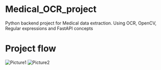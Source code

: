 # Medical_OCR_project
Python backend project for Medical data extraction. Using OCR, OpenCV, Regular expressions and FastAPI  concepts

# Project flow
![Picture1](https://github.com/vaidehi-613/Medical_OCR_project/assets/89066994/dcbb7013-02bf-4e39-9be4-20defb9f9596)
![Picture2](https://github.com/vaidehi-613/Medical_OCR_project/assets/89066994/8b03ab21-ab0b-48a2-bace-3d0e8d356922)
